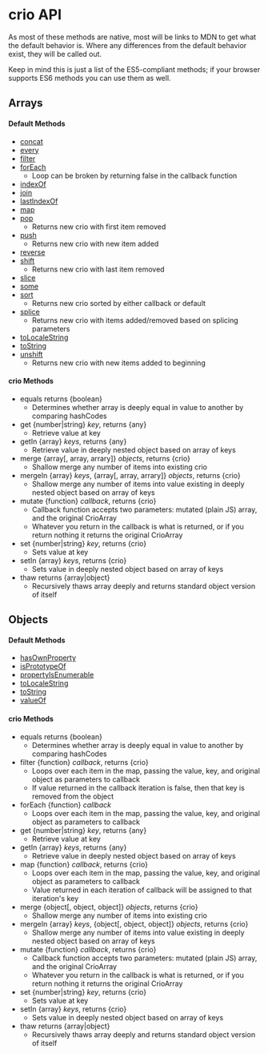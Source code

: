 # crio API

As most of these methods are native, most will be links to MDN to get what the default behavior is. Where any differences from the default behavior exist, they will be called out. 

Keep in mind this is just a list of the ES5-compliant methods; if your browser supports ES6 methods you can use them as well.

## Arrays

#### Default Methods
* [concat](https://developer.mozilla.org/en-US/docs/Web/JavaScript/Reference/Global_Objects/Array/concat)
* [every](https://developer.mozilla.org/en-US/docs/Web/JavaScript/Reference/Global_Objects/Array/every)
* [filter](https://developer.mozilla.org/en-US/docs/Web/JavaScript/Reference/Global_Objects/Array/filter)
* [forEach](https://developer.mozilla.org/en-US/docs/Web/JavaScript/Reference/Global_Objects/Array/forEach)
    * Loop can be broken by returning false in the callback function
* [indexOf](https://developer.mozilla.org/en-US/docs/Web/JavaScript/Reference/Global_Objects/Array/indexOf)
* [join](https://developer.mozilla.org/en-US/docs/Web/JavaScript/Reference/Global_Objects/Array/join)
* [lastIndexOf](https://developer.mozilla.org/en-US/docs/Web/JavaScript/Reference/Global_Objects/Array/lastIndexOf)
* [map](https://developer.mozilla.org/en-US/docs/Web/JavaScript/Reference/Global_Objects/Array/map)
* [pop](https://developer.mozilla.org/en-US/docs/Web/JavaScript/Reference/Global_Objects/Array/pop)
    * Returns new crio with first item removed
* [push](https://developer.mozilla.org/en-US/docs/Web/JavaScript/Reference/Global_Objects/Array/push)
    * Returns new crio with new item added
* [reverse](https://developer.mozilla.org/en-US/docs/Web/JavaScript/Reference/Global_Objects/Array/reverse)
* [shift](https://developer.mozilla.org/en-US/docs/Web/JavaScript/Reference/Global_Objects/Array/shift)
    * Returns new crio with last item removed
* [slice](https://developer.mozilla.org/en-US/docs/Web/JavaScript/Reference/Global_Objects/Array/slice)
* [some](https://developer.mozilla.org/en-US/docs/Web/JavaScript/Reference/Global_Objects/Array/some)
* [sort](https://developer.mozilla.org/en-US/docs/Web/JavaScript/Reference/Global_Objects/Array/sort)
    * Returns new crio sorted by either callback or default
* [splice](https://developer.mozilla.org/en-US/docs/Web/JavaScript/Reference/Global_Objects/Array/splice) 
    * Returns new crio with items added/removed based on splicing parameters
* [toLocaleString](https://developer.mozilla.org/en-US/docs/Web/JavaScript/Reference/Global_Objects/Array/toLocaleString)
* [toString](https://developer.mozilla.org/en-US/docs/Web/JavaScript/Reference/Global_Objects/Array/toString)
* [unshift](https://developer.mozilla.org/en-US/docs/Web/JavaScript/Reference/Global_Objects/Array/unshift) 
    * Returns new crio with new items added to beginning

#### crio Methods
* equals returns {boolean}
    * Determines whether array is deeply equal in value to another by comparing hashCodes
* get {number|string} *key*, returns {any}
    * Retrieve value at key
* getIn {array} *keys*, returns {any}
    * Retrieve value in deeply nested object based on array of keys
* merge {array[, array, arrary]} *objects*, returns {crio}
    * Shallow merge any number of items into existing crio
* mergeIn {array} *keys*, {array[, array, arrary]} *objects*, returns {crio}
    * Shallow merge any number of items into value existing in deeply nested object based on array of keys
* mutate {function} *callback*, returns {crio}
    * Callback function accepts two parameters: mutated (plain JS) array, and the original CrioArray
    * Whatever you return in the callback is what is returned, or if you return nothing it returns the original CrioArray
* set {number|string} *key*, returns {crio}
    * Sets value at key
* setIn {array} *keys*, returns {crio}
    * Sets value in deeply nested object based on array of keys
* thaw returns {array|object}
    * Recursively thaws array deeply and returns standard object version of itself

## Objects

#### Default Methods
* [hasOwnProperty](https://developer.mozilla.org/en-US/docs/Web/JavaScript/Reference/Global_Objects/Object/hasOwnProperty)
* [isPrototypeOf](https://developer.mozilla.org/en-US/docs/Web/JavaScript/Reference/Global_Objects/Object/isPrototypeOf)
* [propertyIsEnumerable](https://developer.mozilla.org/en-US/docs/Web/JavaScript/Reference/Global_Objects/Object/propertyIsEnumerable)
* [toLocaleString](https://developer.mozilla.org/en-US/docs/Web/JavaScript/Reference/Global_Objects/Object/toLocaleString)
* [toString](https://developer.mozilla.org/en-US/docs/Web/JavaScript/Reference/Global_Objects/Object/toString)
* [valueOf](https://developer.mozilla.org/en-US/docs/Web/JavaScript/Reference/Global_Objects/Object/valueOf)

#### crio Methods
* equals returns {boolean}
   * Determines whether array is deeply equal in value to another by comparing hashCodes
* filter {function} *callback*, returns {crio}
   * Loops over each item in the map, passing the value, key, and original object as parameters to callback
   * If value returned in the callback iteration is false, then that key is removed from the object
* forEach {function} *callback*
   * Loops over each item in the map, passing the value, key, and original object as parameters to callback
* get {number|string} *key*, returns {any}
   * Retrieve value at key
* getIn {array} *keys*, returns {any}
   * Retrieve value in deeply nested object based on array of keys
* map {function} *callback*, returns {crio}
   * Loops over each item in the map, passing the value, key, and original object as parameters to callback
   * Value returned in each iteration of callback will be assigned to that iteration's key
* merge {object[, object, object]} *objects*, returns {crio}
    * Shallow merge any number of items into existing crio
* mergeIn {array} *keys*, {object[, object, object]} *objects*, returns {crio}
    * Shallow merge any number of items into value existing in deeply nested object based on array of keys
* mutate {function} *callback*, returns {crio}
   * Callback function accepts two parameters: mutated (plain JS) array, and the original CrioArray
   * Whatever you return in the callback is what is returned, or if you return nothing it returns the original CrioArray
* set {number|string} *key*, returns {crio}
   * Sets value at key
* setIn {array} *keys*, returns {crio}
   * Sets value in deeply nested object based on array of keys
* thaw returns {array|object}
   * Recursively thaws array deeply and returns standard object version of itself
